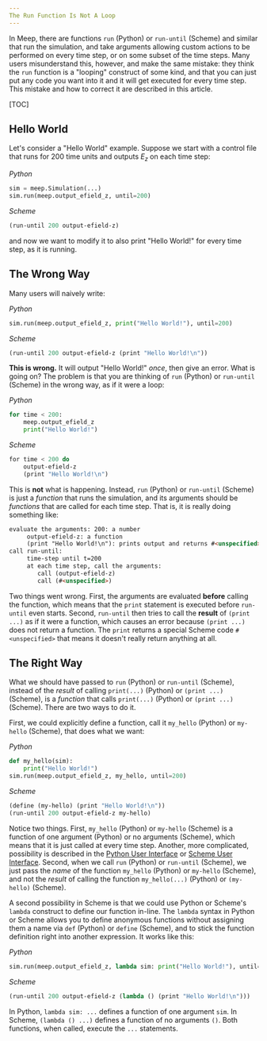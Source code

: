 ```yaml
---
The Run Function Is Not A Loop
---
```


In Meep, there are functions `run` (Python) or `run-until` (Scheme) and similar that run the simulation, and take arguments allowing custom actions to be performed on every time step, or on some subset of the time steps.  Many users misunderstand this, however, and make the same mistake: they think the `run` function is a "looping" construct of some kind, and that you can just put any code you want into it and it will get executed for every time step.  This mistake and how to correct it are described in this article.

[TOC]

Hello World
-----------

Let's consider a "Hello World" example.  Suppose we start with a control file that runs for 200 time units and outputs $E_z$ on each time step:

*Python*
```py
sim = meep.Simulation(...)
sim.run(meep.output_efield_z, until=200)
```

*Scheme*
```scm
(run-until 200 output-efield-z)
```

and now we want to modify it to also print "Hello World!" for every time step, as it is running.

The Wrong Way
-------------

Many users will naively write:

*Python*
```py
sim.run(meep.output_efield_z, print("Hello World!"), until=200)
```

*Scheme*
```scm
(run-until 200 output-efield-z (print "Hello World!\n"))     
```

**This is wrong.**  It will output "Hello World!" *once*, then give an error.  What is going on? The problem is that you are thinking of `run` (Python) or `run-until` (Scheme) in the wrong way, as if it were a loop:

*Python*
```py
for time < 200:
    meep.output_efield_z
    print("Hello World!")
```

*Scheme*
```scm
for time < 200 do
    output-efield-z
    (print "Hello World!\n")
```

This is **not** what is happening. Instead, `run` (Python) or `run-until` (Scheme) is just a *function* that runs the simulation, and its arguments should be *functions* that are called for each time step.  That is, it is really doing something like:

```html
evaluate the arguments: 200: a number
     output-efield-z: a function
     (print "Hello World!\n"): prints output and returns #<unspecified>;
call run-until:
     time-step until t=200
     at each time step, call the arguments:
        call (output-efield-z)
        call (#<unspecified>)
```

Two things went wrong.  First, the arguments are evaluated **before** calling the function, which means that the `print` statement is executed before `run-until` even starts. Second, `run-until` then tries to call the **result** of `(print ...)` as if it were a function, which causes an error because `(print ...)` does not return a function. The `print` returns a special Scheme code `#<unspecified>` that means it doesn't really return anything at all.

The Right Way
-------------

What we should have passed to `run` (Python) or `run-until` (Scheme), instead of the *result* of calling `print(...)` (Python) or `(print ...)` (Scheme), is a *function* that calls `print(...)` (Python) or `(print ...)` (Scheme).  There are two ways to do it.

First, we could explicitly define a function, call it `my_hello` (Python) or `my-hello` (Scheme), that does what we want:

*Python*
```py
def my_hello(sim):
    print("Hello World!")
sim.run(meep.output_efield_z, my_hello, until=200)
```

*Scheme*
```scm
(define (my-hello) (print "Hello World!\n"))
(run-until 200 output-efield-z my-hello)
```

Notice two things. First, `my_hello` (Python) or `my-hello` (Scheme) is a function of one argument (Python) or no arguments (Scheme), which means that it is just called at every time step. Another, more complicated, possibility is described in the [Python User Interface](Python_User_Interface.md#writing-your-own-step-functions) or [Scheme User Interface](Scheme_User_Interface.md#writing-your-own-step-functions). Second, when we call `run` (Python) or `run-until` (Scheme), we just pass the *name* of the function `my_hello` (Python) or `my-hello` (Scheme), and not the *result* of calling the function `my_hello(...)` (Python) or `(my-hello)` (Scheme).

A second possibility in Scheme is that we could use Python or Scheme's `lambda` construct to define our function in-line. The `lambda` syntax in Python or Scheme allows you to define anonymous functions without assigning them a name via `def` (Python) or `define` (Scheme), and to stick the function definition right into another expression. It works like this:

*Python*
```py
sim.run(meep.output_efield_z, lambda sim: print("Hello World!"), until=200)
```

*Scheme*
```scm
(run-until 200 output-efield-z (lambda () (print "Hello World!\n")))
```

In Python, `lambda sim: ...` defines a function of one argument `sim`. In Scheme, `(lambda () ...)` defines a function of no arguments `()`. Both functions, when called, execute the `...` statements.